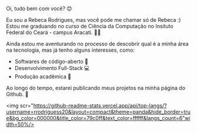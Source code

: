 Oi, tudo bem com você? 😊

Eu sou a Rebeca Rodrigues, mas você pode me chamar só de Rebeca :)
Estou me graduando no curso de Ciência da Computação no Insituto Federal do Ceará - campus Aracati. 👩‍💻

Ainda estou me aventurando no processo de descobrir qual é a minha área na tecnologia, mas já tenho alguns interesses, como:

  - Softwares de código-aberto 🐧
  - Desenvolvimento Full-Stack 💻
  - Produção acadêmica 📝

Ao longo do tempo, estarei publicando meus projetos na minha página do Github. 🌱

<img scr="https://github-readme-stats.vercel.app/api/top-langs/?username=rrodriguess20&layout=compact&theme=panda&hide_border=true&bg_color=000000&title_color=79c0ff&text_color=ffffff&langs_count=6"width=50%/>
